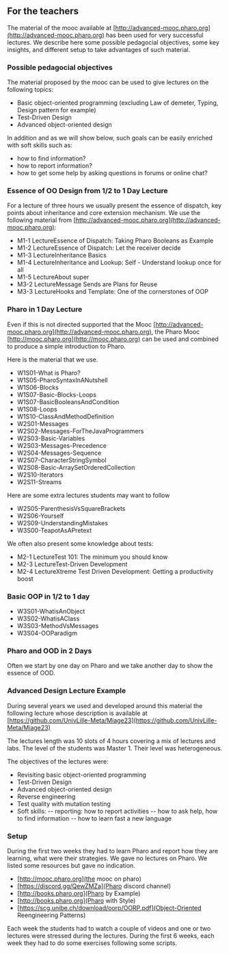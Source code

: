 ## For the teachers

The material of the mooc available at [http://advanced-mooc.pharo.org](http://advanced-mooc.pharo.org) has been used 
for very successful lectures. 
We describe here some possible pedagocial objectives, some key insights, and different setup to take advantages of such material.

### Possible pedagocial objectives

The material proposed by the mooc can be used to give lectures on the following topics:

- Basic object-oriented programming (excluding Law of demeter, Typing, Design pattern for example)
- Test-Driven Design 
- Advanced object-oriented design 

In addition and as we will show below, such goals can be easily enriched with soft skills such as:

- how to find information?
- how to report information?
- how to get some help by asking questions in forums or online chat?


### Essence of OO Design from 1/2 to 1 Day Lecture

For a lecture of three hours we usually present the essence of dispatch, key points about inheritance and core extension mechanism.
We use the following material from  [http://advanced-mooc.pharo.org](http://advanced-mooc.pharo.org):

- M1-1 LectureEssence of Dispatch: Taking Pharo Booleans as Example
- M1-2 LectureEssence of Dispatch: Let the receiver decide
- M1-3 LectureInheritance Basics
- M1-4 LectureInheritance and Lookup: Self - Understand lookup once for all
- M1-5 LectureAbout super
- M3-2 LectureMessage Sends are Plans for Reuse
- M3-3 LectureHooks and Template: One of the cornerstones of OOP


### Pharo in 1 Day Lecture

Even if this is not directed supported that the Mooc [http://advanced-mooc.pharo.org](http://advanced-mooc.pharo.org), the Pharo Mooc [http://mooc.pharo.org](http://mooc.pharo.org) can be used and combined to produce a simple introduction to Pharo.

Here is the material that we use.

- W1S01-What is Pharo?
- W1S05-PharoSyntaxInANutshell
- W1S06-Blocks
- W1S07-Basic-Blocks-Loops
- W1S07-BasicBooleansAndCondition
- W1S08-Loops
- W1S10-ClassAndMethodDefinition
- W2S01-Messages
- W2S02-Messages-ForTheJavaProgrammers
- W2S03-Basic-Variables
- W2S03-Messages-Precedence
- W2S04-Messages-Sequence
- W2S07-CharacterStringSymbol
- W2S08-Basic-ArraySetOrderedCollection
- W2S10-Iterators
-  W2S11-Streams

Here are some extra lectures students may want to follow
- W2S05-ParenthesisVsSquareBrackets
- W2S06-Yourself
- W2S09-UnderstandingMistakes
- W3S00-TeapotAsAPretext

We often also present some knowledge about tests:

- M2-1 LectureTest 101: The minimum you should know
- M2-3 LectureTest-Driven Development
- M2-4 LectureXtreme Test Driven Development: Getting a productivity boost

### Basic OOP in 1/2 to 1 day

- W3S01-WhatisAnObject
- W3S02-WhatisAClass
- W3S03-MethodVsMessages
- W3S04-OOParadigm


### Pharo and OOD in 2 Days

Often we start by one day on Pharo and we take another day to show the essence of OOD. 





### Advanced Design Lecture Example

During several years we used and developed around this material the following lecture whose description is available at [https://github.com/UnivLille-Meta/Miage23](https://github.com/UnivLille-Meta/Miage23)

The lectures length was 10 slots of 4 hours covering a mix of lectures and labs. The level of the students was Master 1.
Their level was heterogeneous. 

The objectives of the lectures were: 

- Revisiting basic object-oriented programming 
- Test-Driven Design
- Advanced object-oriented design 
- Reverse engineering
- Test quality with mutation testing
- Soft skills:
-- reporting: how to report activities
-- how to ask help, how to find information
-- how to learn fast a new language

### Setup 

During the first two weeks they had to learn Pharo and report how they are learning, what were their strategies.
We gave no lectures on Pharo. We listed some resources but gave no indication.

- [http://mooc.pharo.org](the mooc on pharo)
- [https://discord.gg/QewZMZa](Pharo discord channel)
- [http://books.pharo.org](Pharo by Example)
- [http://books.pharo.org](Pharo with Style)
- [https://scg.unibe.ch/download/oorp/OORP.pdf](Object-Oriented Reengineering Patterns)



Each week the students had to watch a couple of videos and one or two lectures were stressed during the lectures.
During the first 6 weeks, each week they had to do some exercises following some scripts.


